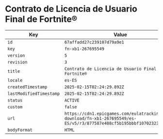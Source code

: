 # Contrato de Licencia de Usuario Final de Fortnite®

| Key | Value |
| --- | ----- |
| `id` | `67affadd27c239107d79a9e1` |
| `key` | `fn-xb1-267695549` |
| `version` | `5` |
| `revision` | `3` |
| `title` | `Contrato de Licencia de Usuario Final de Fortnite®` |
| `locale` | `es-ES` |
| `createdTimestamp` | `2025-02-15T02:24:29.892Z` |
| `lastModifiedTimestamp` | `2025-02-15T02:24:29.892Z` |
| `status` | `ACTIVE` |
| `custom` | `false` |
| `url` | `https://cdn1.epicgames.com/eulatracking-download/fn-xb1-267695549/es-ES/v5/r3/877587e408cf5b195bbbf1070232372a.pdf` |
| `bodyFormat` | `HTML` |
